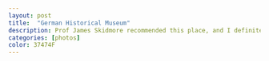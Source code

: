 ```yaml
---
layout: post
title:  "German Historical Museum"
description: Prof James Skidmore recommended this place, and I definitely learned a lot about Germany.
categories: [photos]
color: 37474F
---
```


